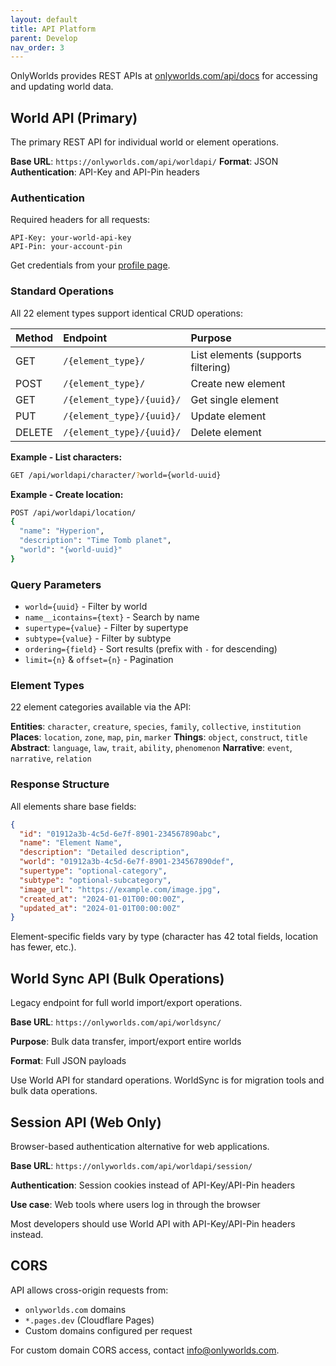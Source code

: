 ```yaml
---
layout: default
title: API Platform
parent: Develop
nav_order: 3
---
```



OnlyWorlds provides REST APIs at [onlyworlds.com/api/docs](https://onlyworlds.com/api/docs) for accessing and updating world data.

## World API (Primary)

The primary REST API for individual world or element operations.

**Base URL**: `https://onlyworlds.com/api/worldapi/`
**Format**: JSON
**Authentication**: API-Key and API-Pin headers

### Authentication

Required headers for all requests:
```http
API-Key: your-world-api-key
API-Pin: your-account-pin
```

Get credentials from your [profile page](https://onlyworlds.com/profile).

### Standard Operations

All 22 element types support identical CRUD operations:

| Method | Endpoint | Purpose |
|:-------|:---------|:--------|
| GET | `/{element_type}/` | List elements (supports filtering) |
| POST | `/{element_type}/` | Create new element |
| GET | `/{element_type}/{uuid}/` | Get single element |
| PUT | `/{element_type}/{uuid}/` | Update element |
| DELETE | `/{element_type}/{uuid}/` | Delete element |

**Example - List characters:**
```bash
GET /api/worldapi/character/?world={world-uuid}
```

**Example - Create location:**
```bash
POST /api/worldapi/location/
{
  "name": "Hyperion",
  "description": "Time Tomb planet",
  "world": "{world-uuid}"
}
```

### Query Parameters

- `world={uuid}` - Filter by world
- `name__icontains={text}` - Search by name
- `supertype={value}` - Filter by supertype
- `subtype={value}` - Filter by subtype
- `ordering={field}` - Sort results (prefix with `-` for descending)
- `limit={n}` & `offset={n}` - Pagination

### Element Types

22 element categories available via the API:

**Entities**: `character`, `creature`, `species`, `family`, `collective`, `institution`
**Places**: `location`, `zone`, `map`, `pin`, `marker`
**Things**: `object`, `construct`, `title`
**Abstract**: `language`, `law`, `trait`, `ability`, `phenomenon`
**Narrative**: `event`, `narrative`, `relation`

### Response Structure

All elements share base fields:

```json
{
  "id": "01912a3b-4c5d-6e7f-8901-234567890abc",
  "name": "Element Name",
  "description": "Detailed description",
  "world": "01912a3b-4c5d-6e7f-8901-234567890def",
  "supertype": "optional-category",
  "subtype": "optional-subcategory",
  "image_url": "https://example.com/image.jpg",
  "created_at": "2024-01-01T00:00:00Z",
  "updated_at": "2024-01-01T00:00:00Z"
}
```

Element-specific fields vary by type (character has 42 total fields, location has fewer, etc.).

## World Sync API (Bulk Operations)

Legacy endpoint for full world import/export operations.

**Base URL**: `https://onlyworlds.com/api/worldsync/`

**Purpose**: Bulk data transfer, import/export entire worlds

**Format**: Full JSON payloads

Use World API for standard operations. WorldSync is for migration tools and bulk data operations.

## Session API (Web Only)

Browser-based authentication alternative for web applications.

**Base URL**: `https://onlyworlds.com/api/worldapi/session/`

**Authentication**: Session cookies instead of API-Key/API-Pin headers

**Use case**: Web tools where users log in through the browser

Most developers should use World API with API-Key/API-Pin headers instead.

   

## CORS

API allows cross-origin requests from:
- `onlyworlds.com` domains
- `*.pages.dev` (Cloudflare Pages)
- Custom domains configured per request

For custom domain CORS access, contact [info@onlyworlds.com](mailto:info@onlyworlds.com).
